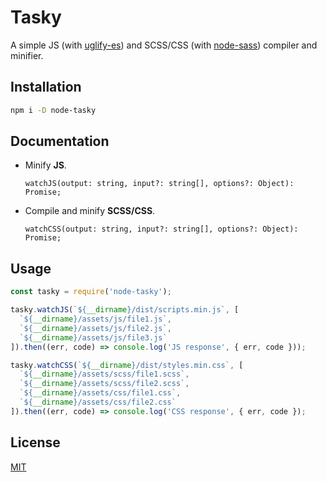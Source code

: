 # Tasky

A simple JS (with [uglify-es](https://www.npmjs.com/package/uglify-es#minify-options)) and SCSS/CSS (with [node-sass](https://www.npmjs.com/package/node-sass#options)) compiler and minifier.

## Installation

``` sh
npm i -D node-tasky
```

## Documentation

- Minify **JS**.

  `watchJS(output: string, input?: string[], options?: Object): Promise;`

- Compile and minify **SCSS/CSS**.

  `watchCSS(output: string, input?: string[], options?: Object): Promise;`

## Usage

```javascript
const tasky = require('node-tasky');

tasky.watchJS(`${__dirname}/dist/scripts.min.js`, [
  `${__dirname}/assets/js/file1.js`,
  `${__dirname}/assets/js/file2.js`,
  `${__dirname}/assets/js/file3.js`
]).then((err, code) => console.log('JS response', { err, code }));

tasky.watchCSS(`${__dirname}/dist/styles.min.css`, [
  `${__dirname}/assets/scss/file1.scss`,
  `${__dirname}/assets/scss/file2.scss`,
  `${__dirname}/assets/css/file1.css`,
  `${__dirname}/assets/css/file2.css`
]).then((err, code) => console.log('CSS response', { err, code });
```

## License

[MIT](https://github.com/ticdenis/node-tasky/blob/master/LICENSE)